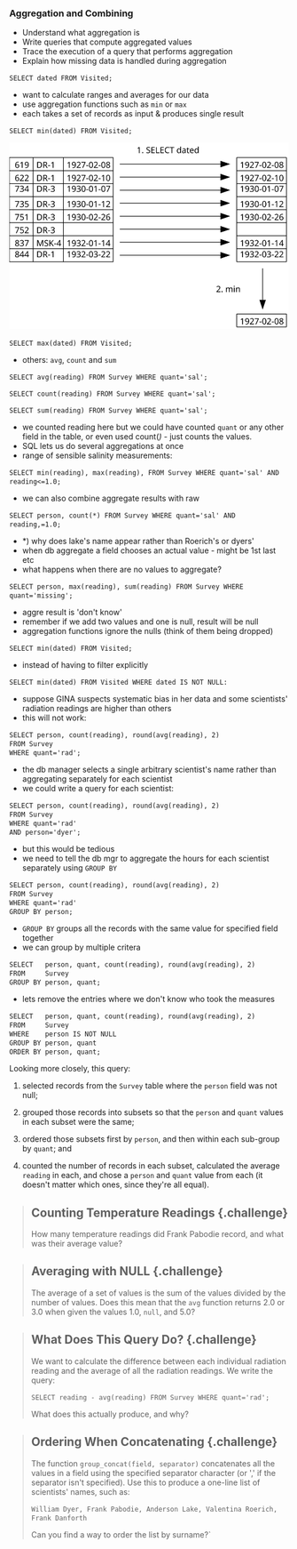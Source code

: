 ### Aggregation and Combining

* Understand what aggregation is
* Write queries that compute aggregated values
* Trace the execution of a query that performs aggregation
* Explain how missing data is handled during aggregation

~~~{.sql}
SELECT dated FROM Visited;
~~~

* want to calculate ranges and averages for our data
* use aggregation functions such as `min` or `max`
* each takes a set of records as input & produces single result

~~~{.sql}
SELECT min(dated) FROM Visited;
~~~

<img src="fig/sql-aggregation.svg" alt="SQL Aggregation" />

~~~{.sql}
SELECT max(dated) FROM Visited;
~~~

* others: `avg`, `count` and `sum`

~~~{.sql}
SELECT avg(reading) FROM Survey WHERE quant='sal';
~~~

~~~{.sql}
SELECT count(reading) FROM Survey WHERE quant='sal';
~~~

~~~{.sql}
SELECT sum(reading) FROM Survey WHERE quant='sal';
~~~

* we counted reading here but we could have counted `quant` or any other field
  in the table, or even used count(*)* - just counts the values.
* SQL lets us do several aggregations at once
* range of sensible salinity measurements:

~~~{.sql}
SELECT min(reading), max(reading), FROM Survey WHERE quant='sal' AND
reading<=1.0;
~~~

* we can also combine aggregate results with raw

~~~{.sql}
SELECT person, count(*) FROM Survey WHERE quant='sal' AND reading,=1.0;
~~~

* *) why does lake's name appear rather than Roerich's or dyers'
* when db aggregate a field chooses an actual value - might be 1st last etc
* what happens when there are no values to aggregate? 

~~~{.sql}
SELECT person, max(reading), sum(reading) FROM Survey WHERE quant='missing';
~~~

* aggre result is 'don't know'
* remember if we add two values and one is null, result will be null
* aggregation functions ignore the nulls (think of them being dropped)

~~~{.sql}
SELECT min(dated) FROM Visited;
~~~

* instead of having to filter explicitly

~~~{.sql}
SELECT min(dated) FROM Visited WHERE dated IS NOT NULL:
~~~

* suppose GINA suspects systematic bias in her data and some scientists'
  radiation readings are higher than others
* this will not work: 

~~~{.sql}
SELECT person, count(reading), round(avg(reading), 2)
FROM Survey
WHERE quant='rad';
~~~

* the db manager selects a single arbitrary scientist's name rather than
  aggregating separately for each scientist
* we could write a query for each scientist: 

~~~{.sql}
SELECT person, count(reading), round(avg(reading), 2)
FROM Survey
WHERE quant='rad'
AND person='dyer';
~~~

* but this would be tedious 
* we need to tell the db mgr to aggregate the hours for each scientist
  separately using `GROUP BY`

~~~{.sql}
SELECT person, count(reading), round(avg(reading), 2)
FROM Survey
WHERE quant='rad'
GROUP BY person;
~~~
* `GROUP BY` groups all the records with the same value for specified field
  together
* we can group by multiple critera

~~~ {.sql}
SELECT   person, quant, count(reading), round(avg(reading), 2)
FROM     Survey
GROUP BY person, quant;
~~~

* lets remove the entries where we don't know who took the measures 

~~~ {.sql}
SELECT   person, quant, count(reading), round(avg(reading), 2)
FROM     Survey
WHERE    person IS NOT NULL
GROUP BY person, quant
ORDER BY person, quant;
~~~

Looking more closely,
this query:

1.  selected records from the `Survey` table
    where the `person` field was not null;

2.  grouped those records into subsets
    so that the `person` and `quant` values in each subset
    were the same;

3.  ordered those subsets first by `person`,
    and then within each sub-group by `quant`;
    and

4.  counted the number of records in each subset,
    calculated the average `reading` in each,
    and chose a `person` and `quant` value from each
    (it doesn't matter which ones,
    since they're all equal).

> ## Counting Temperature Readings {.challenge}
>
> How many temperature readings did Frank Pabodie record,
> and what was their average value?

> ## Averaging with NULL {.challenge}
>
> The average of a set of values is the sum of the values
> divided by the number of values.
> Does this mean that the `avg` function returns 2.0 or 3.0
> when given the values 1.0, `null`, and 5.0?

> ## What Does This Query Do? {.challenge}
>
> We want to calculate the difference between
> each individual radiation reading
> and the average of all the radiation readings.
> We write the query:
>
> ~~~ {.sql}
> SELECT reading - avg(reading) FROM Survey WHERE quant='rad';
> ~~~
>
> What does this actually produce, and why?

> ## Ordering When Concatenating {.challenge}
>
> The function `group_concat(field, separator)`
> concatenates all the values in a field
> using the specified separator character
> (or ',' if the separator isn't specified).
> Use this to produce a one-line list of scientists' names,
> such as:
>
> ~~~ {.sql}
> William Dyer, Frank Pabodie, Anderson Lake, Valentina Roerich, Frank Danforth
> ~~~
>
> Can you find a way to order the list by surname?`
